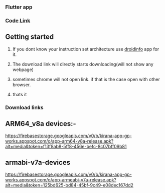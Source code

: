### Flutter app

### [Code Link](https://github.com/GP-works/Kirana)
  

## Getting started
  1. If you dont know your instruction set architecture use [droidinfo](https://play.google.com/store/apps/details?id=com.inkwired.droidinfo&hl=en_IN) app for it.
  2. The download link will directly starts downloading(will not show any webpage)

  3. sometimes chrome will not open link. if that is the case open with other browser.  
  4. thats it



### Download links

## ARM64_v8a devices:-
https://firebasestorage.googleapis.com/v0/b/kirana-app-gp-works.appspot.com/o/app-arm64-v8a-release.apk?alt=media&token=f13f8ab8-5ff8-456e-befc-8c07bff09b81


##  armabi-v7a-devices
https://firebasestorage.googleapis.com/v0/b/kirana-app-gp-works.appspot.com/o/app-armeabi-v7a-release.apk?alt=media&token=125bd625-bd84-45bf-9c49-e08dec167dd2
